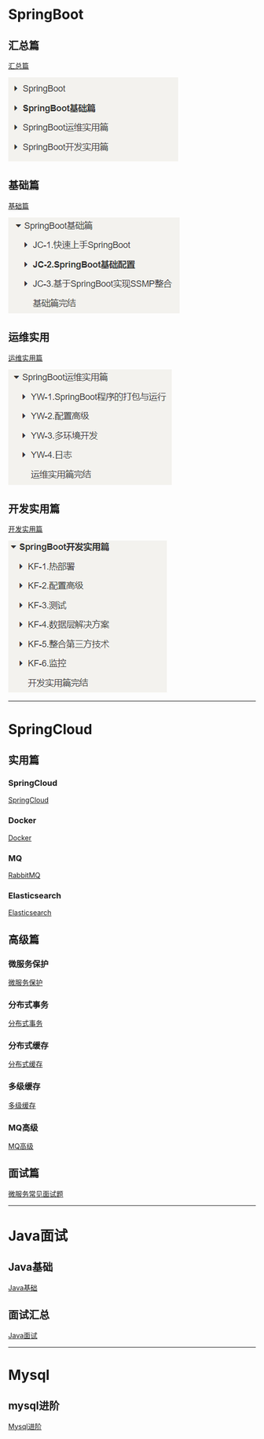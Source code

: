 # SpringBoot



## 汇总篇

<a href="main/SpringBoot/SpringBoot讲义-汇总.html">汇总篇</a>

![image-20220730131916151](index.assets/image-20220730131916151.png)



## 基础篇

<a href="main/SpringBoot/SpringBoot讲义-基础篇.html"> 基础篇</a>

![image-20220730130234547](index.assets/image-20220730130234547.png)

## 运维实用

<a href="main/SpringBoot/SpringBoot讲义-运维实用篇.html"> 运维实用篇</a>

![image-20220730131644017](index.assets/image-20220730131644017.png)

## 开发实用篇

<a href="main/SpringBoot/SpringBoot讲义-开发实用篇.html"> 开发实用篇</a>

![image-20220730131733241](index.assets/image-20220730131733241.png)

------











# SpringCloud



## 实用篇

### SpringCloud

<a href="main/SpringCloud/实用篇/SpringCloud/SpringCloud.html"> SpringCloud</a>



### Docker

<a href="main/SpringCloud/实用篇/Docker/Docker.html"> Docker</a>



### MQ

<a href="main/SpringCloud/实用篇/MQ/RabbitMQ.html"> RabbitMQ</a>



### Elasticsearch

<a href="main/SpringCloud/实用篇/Elasticsearch/分布式搜索引擎.html"> Elasticsearch</a>



## 高级篇

### 微服务保护

<a href="main/SpringCloud/高级篇/1-微服务保护/微服务保护.html"> 微服务保护</a>



### 分布式事务

<a href="main/SpringCloud/高级篇/2-分布式事务/分布式事务.html">分布式事务</a>



### 分布式缓存

<a href="main/SpringCloud/高级篇/3-分布式缓存/分布式缓存.html">分布式缓存</a>



### 多级缓存

<a href="main/SpringCloud/高级篇/4-多级缓存/多级缓存.html">多级缓存</a>



### MQ高级

<a href="main/SpringCloud/高级篇/5-MQ高级/RabbitMQ-高级篇.html">MQ高级</a>



## 面试篇

<a href="main/SpringCloud/面试篇/微服务常见面试题.html">微服务常见面试题</a>



------







# Java面试

## Java基础

<a href="main/Java-interview/Java基础.html">Java基础</a>



## 面试汇总

<a href="main/Java-interview/Java-interview.html">Java面试</a>



------





# Mysql

## mysql进阶

<a href="main/Mysql/Mysql进阶.html">Mysql进阶</a>



















